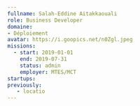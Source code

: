 ```yaml
---
fullname: Salah-Eddine Aitakkaouali
role: Business Developer
domaine: 
- Déploiement
avatar: https://i.goopics.net/n0Zgl.jpeg
missions:
  - start: 2019-01-01
    end: 2019-07-31
    status: admin
    employer: MTES/MCT
startups:
previously:
   - locatio
---
```

